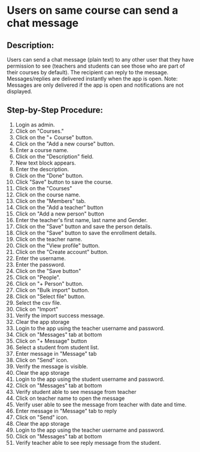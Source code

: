 # Users on same course can send a chat message

## Description:

Users can send a chat message (plain text) to any other user that they have permission to see (teachers and students can see those who are part of their courses by default). The recipient can reply to the message. Messages/replies are delivered instantly when the app is open. Note: Messages are only delivered if the app is open and notifications are not displayed.

## Step-by-Step Procedure:

1. Login as admin.
2. Click on "Courses."
3. Click on the "+ Course" button.
4. Click on the "Add a new course" button.
5. Enter a course name.
6. Click on the "Description" field.
7. New text block appears.
8. Enter the description.
9. Click on the "Done" button.
10. Click "Save" button to save the course.
11. Click on the "Courses"
12. Click on the course name.
13. Click on the "Members" tab.
14. Click on the "Add a teacher" button
15. Click on "Add a new person" button
16. Enter the teacher's first name, last name and Gender.
17. Click on the "Save" button and save the person details.
18. Click on the "Save" button to save the enrollment details.
19. Click on the teacher name.
20. Click on the "View profile" button.
21. Click on the "Create account" button.
22. Enter the username.
23. Enter the password.
24. Click on the "Save button"
25. Click on "People".
26. Click on "+ Person" button.
27. Click on "Bulk import" button.
28. Click on "Select file" button.
29. Select the csv file.
30. Click on "Import"
31. Verify the import success message.
32.  Clear the app storage 
33. Login to the app using the teacher username and password. 
34. Click on "Messages" tab at bottom 
35. Click on "+ Message" button 
36. Select a student from student list. 
37. Enter message in "Message" tab 
38. Click on "Send" icon. 
39. Verify the message is visible. 
40. Clear the app storage 
41. Login to the app using the student username and password.
42. Click on "Messages" tab at bottom
43. Verify student able to see message from teacher
44. Click on teacher name to open the message
45. Verify user able to see the message from teacher with date and time.
46. Enter message in "Message" tab to reply 
47. Click on "Send" icon.
48. Clear the app storage 
49. Login to the app using the teacher username and password. 
50. Click on "Messages" tab at bottom 
51. Verify teacher able to see reply message from the student.